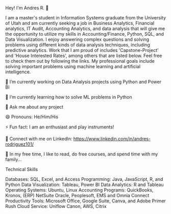Hey! I'm Andres R. 👋

I am a master's student in Information Systems graduate from the University of Utah and am currently seeking a job in Business Analytics, Financial analytics, IT Audit, Accounting Analytics, and data analysis that will give me the opportunity to utilize my skills in Accounting/Finance, Python, SQL, and Data Visualization. I enjoy answering complex questions and solving problems using different kinds of data analysis techniques, including predictive analytics.
Work that I am proud of includes 'Capstone-Project' and 'House Interested Rates', among others that are listed below. Feel free to check them out by following the links. My professional goals include solving important problems using machine learning and artificial intelligence.

🔭 I’m currently working on Data Analysis projects using Python and Power BI

🌱 I’m currently learning how to solve ML problems in Python

💬 Ask me about any project

😄 Pronouns: He/Him/His

⚡ Fun fact: I am an enthusiast and play instruments! 

🤝 Connect with me on LinkedIn: https://www.linkedin.com/in/andres-rodriguez101/

🎈 In my free time, I like to read, do free courses, and spend time with my family...


Technical Skills

Databases: SQL, Excel, and Access
Programming: Java, JavaScript, R, and Python
Data Visualization: Tableau, Power BI
Data Analytics: R and Tableau
Operating Systems: Ubuntu, Linux
Accounting Programs: QuickBooks, Kronos, (ERP) NetSuite Oracle, Peoplesoft, EMS and Omnia Connect 
Productivity Tools: Microsoft Office, Google Suite, Canva, and Adobe Primer Rush 
Cloud Service: Uniflow Canon, AWS, Citrix

